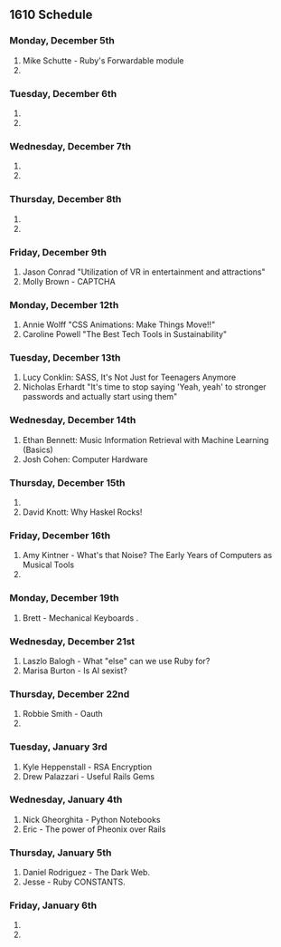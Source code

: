 ## 1610 Schedule

### Monday, December 5th

1. Mike Schutte - Ruby's Forwardable module
2.  

### Tuesday, December 6th

1.
2.

### Wednesday, December 7th

1.
2.

### Thursday, December 8th

1.
2.  

### Friday, December 9th

1. Jason Conrad "Utilization of VR in entertainment and attractions"
2. Molly Brown - CAPTCHA

### Monday, December 12th

1. Annie Wolff "CSS Animations: Make Things Move!!"
2. Caroline Powell "The Best Tech Tools in Sustainability"

### Tuesday, December 13th

1.  Lucy Conklin: SASS, It's Not Just for Teenagers Anymore
2.  Nicholas Erhardt "It's time to stop saying 'Yeah, yeah' to stronger passwords and actually start using them"

### Wednesday, December 14th

1. Ethan Bennett: Music Information Retrieval with Machine Learning (Basics)    
2. Josh Cohen: Computer Hardware  

### Thursday, December 15th

1.  
2.  David Knott: Why Haskel Rocks!

### Friday, December 16th

1.  Amy Kintner - What's that Noise? The Early Years of Computers as Musical Tools
2.  

### Monday, December 19th

1.  Brett - Mechanical Keyboards
.

### Wednesday, December 21st

1.  Laszlo Balogh - What "else" can we use Ruby for?
2.  Marisa Burton - Is AI sexist?

### Thursday, December 22nd

1. Robbie Smith - Oauth
2.

### Tuesday, January 3rd

1. Kyle Heppenstall - RSA Encryption
2. Drew Palazzari - Useful Rails Gems

### Wednesday, January 4th

1. Nick Gheorghita - Python Notebooks
2. Eric - The power of Pheonix over Rails

### Thursday, January 5th

1. Daniel Rodriguez - The Dark Web.
2.  Jesse - Ruby CONSTANTS.
### Friday, January 6th

1.
2.
